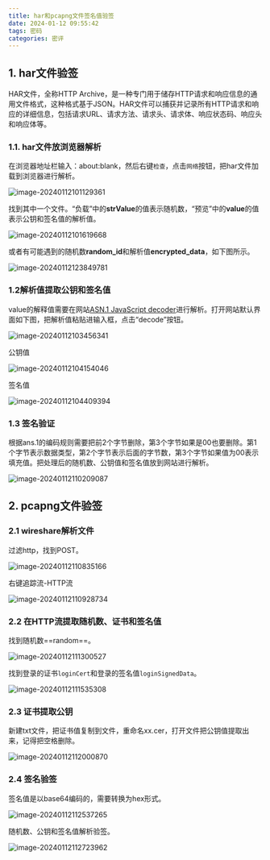 ```yaml
---
title: har和pcapng文件签名值验签
date: 2024-01-12 09:55:42
tags: 密码
categories: 密评
---
```


## 1. har文件验签

HAR文件，全称HTTP Archive，是一种专门用于储存HTTP请求和响应信息的通用文件格式，这种格式基于JSON。HAR文件可以捕获并记录所有HTTP请求和响应的详细信息，包括请求URL、请求方法、请求头、请求体、响应状态码、响应头和响应体等。

### 1.1. har文件放浏览器解析

在浏览器地址栏输入：about:blank，然后右键`检查`，点击`网络`按钮，把har文件加载到浏览器进行解析。



![image-20240112101129361](./../img/签名验签1.png)

找到其中一个文件。“负载”中的**strValue**的值表示随机数，“预览”中的**value**的值表示公钥和签名值的解析值。

![image-20240112101619668](./../img/签名验签2.png)

或者有可能遇到的随机数**random_id**和解析值**encrypted_data**，如下图所示。

![image-20240112123849781](./../img/签名验签3.png)

### 1.2解析值提取公钥和签名值

value的解释值需要在网站[ASN.1 JavaScript decoder](https://lapo.it/asn1js/)进行解析。打开网站默认界面如下图，把解析值粘贴进输入框，点击“decode”按钮。

![image-20240112103456341](./../img/签名验签4.png)

公钥值

![image-20240112104154046](./../img/签名验签5.png)

签名值

![image-20240112104409394](./../img/签名验签6.png)

### 1.3 签名验证

根据ans.1的编码规则需要把前2个字节删除，第3个字节如果是00也要删除。第1个字节表示数据类型，第2个字节表示后面的字节数，第3个字节如果值为00表示填充值。把处理后的随机数、公钥值和签名值放到网站进行解析。

![image-20240112110209087](./../img/签名验签7.png)

## 2. pcapng文件验签

### 2.1 wireshare解析文件

过滤http，找到POST。

![image-20240112110835166](./../img/签名验签8.png)

右键追踪流-HTTP流

![image-20240112110928734](./../img/签名验签9.png)

### 2.2 在HTTP流提取随机数、证书和签名值

找到随机数==random==。

![image-20240112111300527](./../img/签名验签10.png)

找到登录的证书`loginCert`和登录的签名值`loginSignedData`。

![image-20240112111535308](./../img/签名验签11.png)

### 2.3 证书提取公钥

新建txt文件，把证书值复制到文件，重命名xx.cer，打开文件把公钥值提取出来，记得把空格删除。

![image-20240112112000870](./../img/签名验签12.png)

### 2.4 签名验签

签名值是以base64编码的，需要转换为hex形式。

![image-20240112112537265](./../img/签名验签13.png)

随机数、公钥和签名值解析验签。

![image-20240112112723962](./../img/签名验签14.png)


